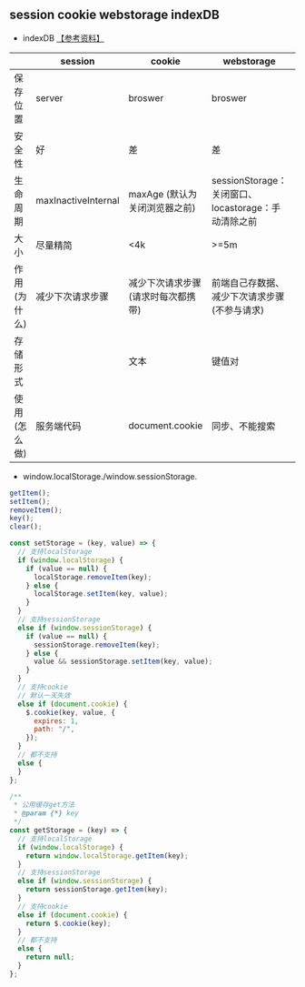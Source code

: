 <!--
 * @Author: 鱼小柔
 * @Date: 2020-11-15 11:19:45
 * @LastEditors: your name
 * @LastEditTime: 2021-04-05 14:42:39
 * @Description: file content
-->

## session cookie webstorage indexDB

- indexDB [【参考资料】](http://www.ruanyifeng.com/blog/2018/07/indexeddb.html)

|              | session             | cookie                             | webstorage                                          | indexDB        |
| ------------ | ------------------- | ---------------------------------- | --------------------------------------------------- | -------------- |
| 保存位置     | server              | broswer                            | broswer                                             | broswer        |
| 安全性       | 好                  | 差                                 | 差                                                  |                |
| 生命周期     | maxInactiveInternal | maxAge (默认为关闭浏览器之前)      | sessionStorage：关闭窗口、locastorage：手动清除之前 | 手动清除前     |
| 大小         | 尽量精简            | <4k                                | >=5m                                                | 无限           |
| 作用(为什么) | 减少下次请求步骤    | 减少下次请求步骤(请求时每次都携带) | 前端自己存数据、减少下次请求步骤(不参与请求)        | 同左           |
| 存储形式     |                     | 文本                               | 键值对                                              | 键值对、二进制         |
| 使用(怎么做) | 服务端代码          | document.cookie                    | 同步、不能搜索                                      | 异步、可以搜索 |

- window.localStorage./window.sessionStorage.

```js
getItem();
setItem();
removeItem();
key();
clear();
```

```js
const setStorage = (key, value) => {
  // 支持localStorage
  if (window.localStorage) {
    if (value == null) {
      localStorage.removeItem(key);
    } else {
      localStorage.setItem(key, value);
    }
  }
  // 支持sessionStorage
  else if (window.sessionStorage) {
    if (value == null) {
      sessionStorage.removeItem(key);
    } else {
      value && sessionStorage.setItem(key, value);
    }
  }
  // 支持cookie
  // 默认一天失效
  else if (document.cookie) {
    $.cookie(key, value, {
      expires: 1,
      path: "/",
    });
  }
  // 都不支持
  else {
  }
};

/**
 * 公用缓存get方法
 * @param {*} key
 */
const getStorage = (key) => {
  // 支持localStorage
  if (window.localStorage) {
    return window.localStorage.getItem(key);
  }
  // 支持sessionStorage
  else if (window.sessionStorage) {
    return sessionStorage.getItem(key);
  }
  // 支持cookie
  else if (document.cookie) {
    return $.cookie(key);
  }
  // 都不支持
  else {
    return null;
  }
};
```
